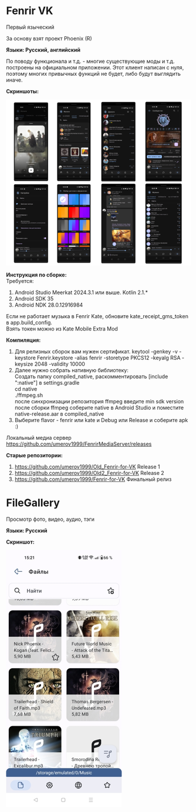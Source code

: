 # Fenrir VK
Первый языческий

За основу взят проект Phoenix (R)

<b>Языки: Русский, английский</b>

По поводу функционала и т.д. - многие существующие моды и т.д. построены на официальном приложении. Этот клиент написан с нуля, поэтому многих привычных функций не будет, либо будут выглядить иначе.

<b>Скриншоты:</b>

<img src="Fenrir_VK.jpg" alt=""/>

<b>Инструкция по сборке:</b><br>
Требуется:<br>
  1) Android Studio Meerkat 2024.3.1 или выше. Kotlin 2.1.*
  2) Android SDK 35
  3) Android NDK 28.0.12916984
  
  Если не работает музыка в Fenrir Kate, обновите kate_receipt_gms_token в app.build_config.<br>
  Взять токен можно из Kate Mobile Extra Mod
  
<b>Компиляция:</b>

  1) Для релизных сборок вам нужен сертификат.
        keytool -genkey -v -keystore Fenrir.keystore -alias fenrir -storetype PKCS12 -keyalg RSA -keysize 2048 -validity 10000
  2) Далее нужно собрать нативную библиотеку:<br>
        Создать папку compiled_native, раскомментировать [include ":native"] в settings.gradle<br>
        cd native<br>
        ./ffmpeg.sh<br>
        после синхронизации репозитория ffmpeg введите min sdk version<br>
        после сборки ffmpeg соберите native в Android Studio и поместите native-release.aar в compiled_native<br>
  3) Выберите flavor - fenrir или kate и Debug или Release и соберите apk :)

Локальный медиа сервер https://github.com/umerov1999/FenrirMediaServer/releases

<b>Старые репозитории:</b>

  1) https://github.com/umerov1999/Old_Fenrir-for-VK Release 1
  2) https://github.com/umerov1999/Old2_Fenrir-for-VK Release 2
  3) https://github.com/umerov1999/Fenrir-for-VK Финальный релиз

# FileGallery
Просмотр фото, видео, аудио, тэги

<b>Языки: Русский</b>

<b>Скриншот:</b>

<img src="FileGallery.jpg" alt=""/>
